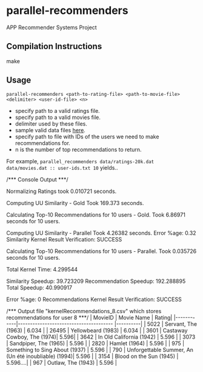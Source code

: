 # parallel-recommenders
APP Recommender Systems Project

## Compilation Instructions

make

## Usage

`parallel-recommenders <path-to-rating-file> <path-to-movie-file> <delimiter> <user-id-file> <n>`

* specify path to a valid ratings file.
* specify path to a valid movies file.
* delimiter used by these files.
* sample valid data files [here](http://files.grouplens.org/datasets/movielens/ml-latest-small.zip).
* specify path to file with IDs of the users we need to make recommendations for.
* n is the number of top recommendations to return.

For example, `parallel_recommenders data/ratings-20k.dat data/movies.dat :: user-ids.txt 10` yields..

 /*** Console Output ***/
 
Normalizing Ratings took 0.010721 seconds.

Computing UU Similarity - Gold
Took 169.373 seconds.

Calculating Top-10 Recommendations for 10 users - Gold.
Took 6.86971 seconds for 10 users.


Computing UU Similarity - Parallel
Took 4.26382 seconds.
Error %age: 0.32
Similarity Kernel Result Verification: SUCCESS

Calculating Top-10 Recommendations for 10 users - Parallel.
Took 0.035726 seconds for 10 users.

Total Kernel Time: 4.299544

 Similarity Speedup: 39.723209
 Recommendation Speedup: 192.288895
 Total Speedup: 40.990917
 
 Error %age: 0
Recommendations Kernel Result Verification: SUCCESS


/*** Output file "kernelRecommendations_8.csv" which stores recommendations for user 8 ***/
| MovieID |             Movie Name              | Rating|
|------------|--------------------------------------- |----------|
|   5022    |       Servant, The (1963)        | 6.034  |
|  26495   |        Yellowbeard (1983)        | 6.034  |
|   3601    | Castaway Cowboy, The (1974)| 5.596|
|   3642    |     In Old California (1942)     |  5.596 |
|   3073    |     Sandpiper, The (1965)      |  5.596 |
|   2820    |            Hamlet (1964)            |   5.596 |
|    975     | Something to Sing About (1937)  |    5.596   |
|    790     | Unforgettable Summer, An (Un été inoubliable) (1994)| 5.596    |
|   3154    |    Blood on the Sun (1945)    |    5.596....|
|    967     |    Outlaw, The (1943)            |   5.596   |
